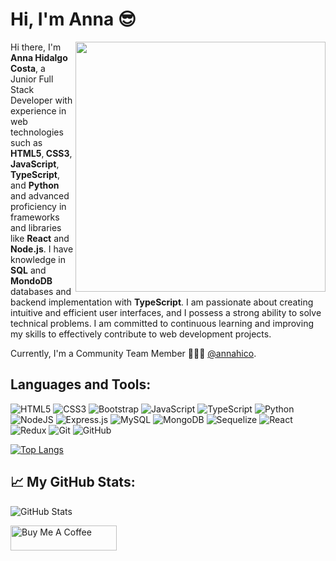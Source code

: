 <h1>Hi, I'm Anna 😎</h1>
<img align="right" src="https://media1.giphy.com/media/13HgwGsXF0aiGY/giphy.gif" width="400" />


<div>
<p>Hi there, I'm <strong>Anna Hidalgo Costa</strong>, a Junior Full Stack Developer with experience in web technologies such as <strong>HTML5</strong>,<strong> CSS3</strong>, <strong>JavaScript</strong>, <strong>TypeScript</strong>, and <strong>Python</strong> and advanced proficiency in frameworks and libraries like <strong>React</strong> and <strong>Node.js</strong>. I have knowledge in <strong>SQL</strong> and <strong>MondoDB</strong> databases and backend implementation with <strong>TypeScript</strong>. I am passionate about creating intuitive and efficient user interfaces, and I possess a strong ability to solve technical problems. I am committed to continuous learning and improving my skills to effectively contribute to web development projects.</p>
</div>

Currently, I'm a Community Team Member 🙍🏽‍♂️ [@annahico](https://github.com/annahico).



<h2>Languages and Tools:</h2> 

![HTML5](https://img.shields.io/badge/html5-%23E34F26.svg?style=for-the-badge&logo=html5&logoColor=white)
![CSS3](https://img.shields.io/badge/css3-%231572B6.svg?style=for-the-badge&logo=css3&logoColor=white)
![Bootstrap](https://img.shields.io/badge/bootstrap-%238511FA.svg?style=for-the-badge&logo=bootstrap&logoColor=white)
![JavaScript](https://img.shields.io/badge/javascript-%23323330.svg?style=for-the-badge&logo=javascript&logoColor=%23F7DF1E)
![TypeScript](https://img.shields.io/badge/typescript-%23007ACC.svg?style=for-the-badge&logo=typescript&logoColor=white)
![Python](https://img.shields.io/badge/python-3670A0?style=for-the-badge&logo=python&logoColor=ffdd54)
![NodeJS](https://img.shields.io/badge/node.js-6DA55F?style=for-the-badge&logo=node.js&logoColor=white)
![Express.js](https://img.shields.io/badge/express.js-%23404d59.svg?style=for-the-badge&logo=express&logoColor=%2361DAFB)
![MySQL](https://img.shields.io/badge/mysql-4479A1.svg?style=for-the-badge&logo=mysql&logoColor=white)
![MongoDB](https://img.shields.io/badge/MongoDB-%234ea94b.svg?style=for-the-badge&logo=mongodb&logoColor=white)
![Sequelize](https://img.shields.io/badge/Sequelize-52B0E7?style=for-the-badge&logo=Sequelize&logoColor=white)
![React](https://img.shields.io/badge/react-%2320232a.svg?style=for-the-badge&logo=react&logoColor=%2361DAFB)
![Redux](https://img.shields.io/badge/redux-%23593d88.svg?style=for-the-badge&logo=redux&logoColor=white)
![Git](https://img.shields.io/badge/git-%23F05033.svg?style=for-the-badge&logo=git&logoColor=white)
![GitHub](https://img.shields.io/badge/github-%23121011.svg?style=for-the-badge&logo=github&logoColor=white)

[![Top Langs](https://github-readme-stats.vercel.app/api/top-langs/?username=annahico&layout=compact)](https://github.com/annahico/github-readme-stats)


<h2>📈 My GitHub Stats:</h2>
  <p><img src="https://github-readme-stats.vercel.app/api?username=annahico&count_private=true" alt="GitHub Stats"></p>
  <a href="https://www.buymeacoffee.com/annahico" target="_blank" rel="noreferrer nofollow">
      <img src="https://cdn.buymeacoffee.com/buttons/default-red.png" alt="Buy Me A Coffee" height="40" width="170" >
  </a>

